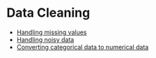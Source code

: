 
# Data Cleaning
* [Handling missing values](https://github.com/ML-WorkStation-SJSU/Data-Preprocess/blob/master/Data%20cleaning-handling%20missing%20value.ipynb)
* [Handling noisy data](https://github.com/ML-WorkStation-SJSU/Data-Preprocess/blob/master/Handle%20noisy%20data.ipynb)
* [Converting categorical data to numerical data](https://github.com/ML-WorkStation-SJSU/Data-Preprocess/blob/master/Convert%20categorical%20data%20to%20numerical%20data.ipynb)
